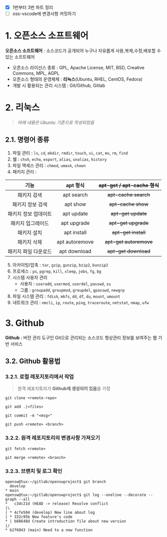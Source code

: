 - [x] 1번부터 3번 파트 정리
- [ ] oss-vscode에 변경사항 커밋하기
      
# 1. 오픈소스 소프트웨어

**오픈소스 소프트웨어** : 소스코드가 공개되어 누구나 자유롭게 사용,복제,수정,배포할 수 있는 소프트웨어

- 오픈소스 라이선스 종류 : GPL, Apache License, MIT, BSD, Creative Commons, MPL, AGPL
- 오픈소스 형태의 운영체제 : **리눅스**(Ubuntu, RHEL, CentOS, Fedora)
- 개발 시 활용되는 관리 시스템 : Git/Github, Gitlab

# 2. 리눅스
> _아래 내용은 Ubuntu 기준으로 작성되었음_

## 2.1. 명령어 종류

1. 파일 관리 : `ls`, `cd`, `mkdir`, `rmdir`, `touch`, `vi`, `cat`, `mv`, `rm`, `find`
2. 쉘 : `chsh`, `echo`, `export`, `alias`, `unalias`, `history`
3. 파일 액세스 관리 : `chmod`, `umask`, `chown`
4. 패키지 관리 :

| 기능 | apt 형식 | ~~apt-get / apt-cache 형식~~ |
|:---:|:---:|:---:|
| 패키지 검색 | apt search | ~~apt-cache search~~ |
| 패키지 정보 검색 | apt show | ~~apt-cache show~~|
| 패키지 정보 업데이트 | apt update | ~~apt-get update~~ |
| 패키지 업그레이드 | apt upgrade | ~~apt-get upgrade~~ |
| 패키지 설치 | apt install | ~~apt-get install~~ |
| 패키지 삭제 | apt autoremove | ~~apt-get autoremove~~ |
| 패키지 파일 다운로드 | apt download | ~~apt-get download~~ |

5. 아카이빙/압축 : `tar`, `gzip`, `gunzip`, `bzip2`, `bunzip2`
6. 프로세스 : `ps`, `pgrep`, `kill`, `sleep`, `jobs`, `fg`, `bg`
7. 시스템 사용자 관리
   - 사용자 : `useradd`, `usermod`, `userdel`, `passwd`, `su`
   - 그룹 : `groupadd`, `groupmod`, `groupdel`, `gpasswd`, `newgrp`
8. 파일 시스템 관리 : `fdisk`, `mkfs`, `dd`, `df`, `du`, `mount`, `umount`
9. 네트워크 관리 : `nmcli`, `ip`, `route`, `ping`, `traceroute`, `netstat`, `nmap`, `ufw`

# 3. Github
**Github** : 버전 관리 도구인 Git으로 관리되는 소스코드 형상관리 정보를 보여주는 웹 기반 서비스

## 3.2. Github 활용법
### 3.2.1. 로컬 레포지토리에서 작업
> 원격 레포지토리가 **Github에 생성되어 있음**을 가정

```
git clone <remote-repo>
```

```
git add .|<files>
```

```
git commit -m "<msg>"
```

```
git push <remote> <branch>
```

### 3.2.2. 원격 레포지토리의 변경사항 가져오기
```
git fetch <remote>
```

```
git merge <remote> <branch>
```

### 3.2.3. 브랜치 및 로그 확인
```
opensw@tux:~/gitlab/openswproject$ git branch
  develop
* main
opensw@tux:~/gitlab/openswproject$ git log --oneline --decorate --graph --all
*   c3dc21d (HEAD -> release) Resolve conflict
|\
| * 4cfe584 (develop) New line about log
| * 332c95b New feature's code
* | b88648d Create introduction file about new version
|/
* b2f6043 (main) Need to a new function
```
